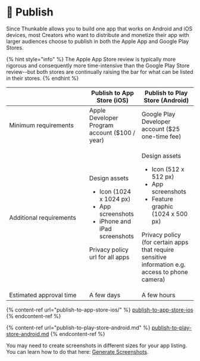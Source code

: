 # 📱 Publish

Since Thunkable allows you to build one app that works on Android and iOS devices, most Creators who want to distribute and monetize their app with larger audiences choose to publish in both the Apple App and Google Play Stores.

{% hint style="info" %}
The Apple App Store review is typically more rigorous and consequently more time-intensive than the Google Play Store review--but both stores are continually raising the bar for what can be listed in their stores.
{% endhint %}

<table><thead><tr><th width="199.33333333333331"></th><th>Publish to App Store (iOS)</th><th>Publish to Play Store (Android)</th></tr></thead><tbody><tr><td>Minimum requirements</td><td>Apple Developer Program account ($100 / year)</td><td>Google Play Developer account ($25 one-time fee)</td></tr><tr><td>Additional requirements</td><td><p>Design assets</p><ul><li>Icon (1024 x 1024 px)</li><li>App screenshots</li><li>iPhone and iPad screenshots</li></ul><p>Privacy policy url for all apps</p></td><td><p>Design assets</p><ul><li>Icon (512 x 512 px)</li><li>App screenshots</li><li>Feature graphic (1024 x 500 px)</li></ul><p>Privacy policy (for certain apps that require sensitive information e.g. access to phone camera)</p></td></tr><tr><td>Estimated approval time</td><td>A few days</td><td>A few hours</td></tr></tbody></table>

{% content-ref url="publish-to-app-store-ios/" %}
[publish-to-app-store-ios](publish-to-app-store-ios/)
{% endcontent-ref %}

{% content-ref url="publish-to-play-store-android.md" %}
[publish-to-play-store-android.md](publish-to-play-store-android.md)
{% endcontent-ref %}

You may need to create screenshots in different sizes for your app listing. You can learn how to do that here: [Generate Screenshots](generate-screenshots.md).
